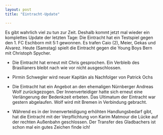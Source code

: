 ```yaml
---
layout: post
title: "Eintracht-Update"

---
```


Es gibt wahrlich viel zu tun zur Zeit. Deshalb kommt jetzt mal wieder ein komplettes Update der letzten Tage: Die Eintracht hat ein Testspiel gegen den 1. FC Eschborn mit 5:1 gewonnen. Es trafen Caio (2), Meier, Gekas und Alvarez. Heute (Samstag) spielt die Eintracht gegen die Young Boys Bern mit Christoph Spycher. 

- Die Eintracht hat erneut mit Chris gesprochen. Ein Verbleib des Brasilianers bleibt nach wie vor nicht ausgeschlossen.

- Pirmin Schwegler wird neuer Kapitän als Nachfolger von Patrick Ochs

- Die Eintracht hat ein Angebot an den ehemaligen Nürnberger Andreas Wolf zurückgezogen. Der Innenverteidiger hatte sich erneut eine Verlängerung der Bedenkzeit erbeten. Das Ultimatum der Eintracht war gestern abgelaufen. Wolf wird mit Bremen in Verbindung gebracht.

- Während es in der Innenverteidigung erhöhten Handlungsbedarf gibt, hat die Eintracht mit der Verpflichtung von Karim Matmour die Lücke auf der rechten Außenbahn geschlossen. Der Transfer des Gladbachers ist schon mal ein gutes Zeichen finde ich!
